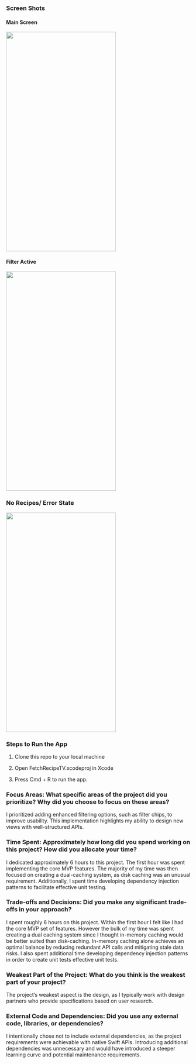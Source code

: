 ### Screen Shots
#### Main Screen
<img src="https://github.com/user-attachments/assets/0a124301-9b2f-436f-a930-f87f460278e2" width="300" height="600">

#### Filter Active
<img src="https://github.com/user-attachments/assets/ca8f49e3-0305-497c-a00a-59236c0be21c" width="300" height="600">

### No Recipes/ Error State
<img src="[https://github.com/user-attachments/assets/ca8f49e3-0305-497c-a00a-59236c0be21c](https://github.com/user-attachments/assets/783123fb-1c10-401f-8a77-d040daa36ff3)" width="300" height="600">

### Steps to Run the App
1. Clone this repo to your local machine

2. Open FetchRecipeTV.xcodeproj in Xcode
3. Press Cmd + R to run the app.

### Focus Areas: What specific areas of the project did you prioritize? Why did you choose to focus on these areas?

I prioritized adding enhanced filtering options, such as filter chips, to improve usability. This implementation highlights my ability to design new views with well-structured APIs.

### Time Spent: Approximately how long did you spend working on this project? How did you allocate your time?

I dedicated approximately 6 hours to this project. The first hour was spent implementing the core MVP features. The majority of my time was then focused on creating a dual-caching system, as disk caching was an unusual requirement. Additionally, I spent time developing dependency injection patterns to facilitate effective unit testing.

### Trade-offs and Decisions: Did you make any significant trade-offs in your approach?

I spent roughly 6 hours on this project. Within the first hour I felt like I had the core MVP set of features. However the bulk of my time was spent creating a dual caching system since I thought in-memory caching would be better suited than disk-caching. In-memory caching alone achieves an optimal balance by reducing redundant API calls and mitigating stale data risks. I also spent additional time developing dependency injection patterns in order to create unit tests effective unit tests.

### Weakest Part of the Project: What do you think is the weakest part of your project?

The project’s weakest aspect is the design, as I typically work with design partners who provide specifications based on user research.

### External Code and Dependencies: Did you use any external code, libraries, or dependencies?

I intentionally chose not to include external dependencies, as the project requirements were achievable with native Swift APIs. Introducing additional dependencies was unnecessary and would have introduced a steeper learning curve and potential maintenance requirements.
